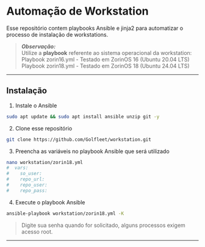 # Automação de Workstation

Esse repositório contem playbooks Ansible e jinja2 para automatizar o processo de instalação de workstations.

> **_Observação:_**  
> Utilize a **playbook** referente ao sistema operacional da workstation:  
> Playbook zorin16.yml - Testado em ZorinOS 16 (Ubuntu 20.04 LTS)  
> Playbook zorin18.yml - Testado em ZorinOS 18 (Ubuntu 24.04 LTS)
___

## Instalação

1. Instale o Ansible
```bash
sudo apt update && sudo apt install ansible unzip git -y
```
2. Clone esse repositório
```bash
git clone https://github.com/Golfleet/workstation.git
```

3. Preencha as variáveis no playbook Ansible que será utilizado 
```bash
nano workstation/zorin18.yml
#  vars:
#    so_user: 
#    repo_url: 
#    repo_user: 
#    repo_pass: 
```

4. Execute o playbook Ansible
```bash
ansible-playbook workstation/zorin18.yml -K
```
> Digite sua senha quando for solicitado, alguns processos exigem acesso root.
___

